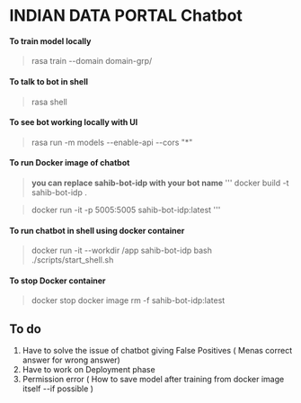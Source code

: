 # INDIAN DATA PORTAL Chatbot

#### To train model locally
> rasa train --domain domain-grp/
#### To talk to bot in shell
> rasa shell

#### To see bot working locally with UI
> rasa run -m models --enable-api --cors "*"
#### To run Docker image of chatbot

> **you can replace sahib-bot-idp with your bot name**
 '''
> docker build -t sahib-bot-idp . 

> docker run -it  -p 5005:5005 sahib-bot-idp:latest
 '''
#### To run chatbot in shell using docker container
> docker run  -it --workdir /app sahib-bot-idp bash ./scripts/start_shell.sh
#### To stop Docker container
> docker stop <container-id>
> docker image rm -f sahib-bot-idp:latest
## To do
1. Have to solve the issue of chatbot giving False Positives ( Menas correct answer for wrong answer)
2. Have to work on Deployment phase
3. Permission error ( How to save model after training from docker image itself --if possible )
